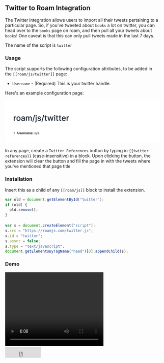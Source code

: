 ## Twitter to Roam Integration

The Twitter integration allows users to import all their tweets pertaining to a particular page. So, if you've tweeted about `books` a lot on twitter, you can head over to the `books` page on roam, and then pull all your tweets about `books`!
One caveat is that this can only pull tweets made in the last 7 days.

The name of the script is `twitter`

### Usage

The script supports the following configuration attributes, to be added in the `[[roam/js/twitter]]` page:

- `Username` - (Required) This is your twitter handle.

Here's an example configuration page:

![](../images/twitter-config.png)

In any page, create a `Twitter References` button by typing in `{{twitter references}}` (case-insensitive) in a block. Upon clicking the button, the extension will clear the button and fill the page in with the tweets where you've mentioned that page title

### Installation

Insert this as a child of any `[[roam/js]]` block to install the extension.

```javascript
var old = document.getElementById("twitter");
if (old) {
  old.remove();
}

var s = document.createElement("script");
s.src = "https://roamjs.com/twitter.js";
s.id = "twitter";
s.async = false;
s.type = "text/javascript";
document.getElementsByTagName("head")[0].appendChild(s);
```

### Demo

<video width="320" height="240" controls>
  <source src="../../videos/twitter-references.mp4" type="video/mp4">
</video>

<br/>

<iframe src="https://github.com/sponsors/dvargas92495/button" title="Sponsor dvargas92495" height="35" width="116" style="border: 0;"></iframe>
